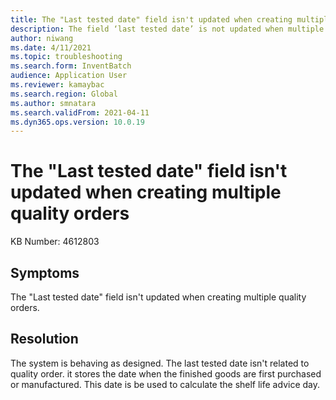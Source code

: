 ```yaml
---
title: The "Last tested date" field isn't updated when creating multiple quality orders
description: The field ‘last tested date’ is not updated when multiple quality order is created. 
author: niwang
ms.date: 4/11/2021
ms.topic: troubleshooting
ms.search.form: InventBatch
audience: Application User
ms.reviewer: kamaybac
ms.search.region: Global
ms.author: smnatara
ms.search.validFrom: 2021-04-11
ms.dyn365.ops.version: 10.0.19
---
```


# The "Last tested date" field isn't updated when creating multiple quality orders

KB Number: 4612803

## Symptoms

The "Last tested date" field isn't updated when creating multiple quality orders.

## Resolution

The system is behaving as designed. The last tested date isn't related to quality order. it stores the date when the finished goods are first purchased or manufactured. This date is be used to calculate the shelf life advice day.
